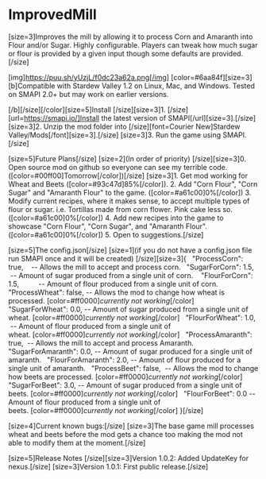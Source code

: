 # ImprovedMill
[size=3]Improves the mill by allowing it to process Corn and Amaranth into Flour and/or Sugar. Highly configurable. Players can tweak how much sugar or flour is provided by a given input though some defaults are provided.[/size]

[img]https://puu.sh/yUzjL/f0dc23a62a.png[/img]
[color=#6aa84f][size=3][b]Compatible with Stardew Valley 1.2 on Linux, Mac, and Windows. Tested on SMAPI 2.0+ but may work on earlier versions.

[/b][/size][/color][size=5]Install
[/size][size=3]1. [/size][url=https://smapi.io/]Install the latest version of SMAPI[/url][size=3].[/size]
[size=3]2. Unzip the mod folder into [/size][font=Courier New]Stardew Valley/Mods[/font][size=3].[/size]
[size=3]3. Run the game using SMAPI.[/size]

[size=5]Future Plans[/size]
[size=2](In order of priority)
[/size][size=3]0. Open source mod on github so everyone can see my terrible code. ([color=#00ff00]Tomorrow[/color])[/size]
[size=3]1. Get mod working for Wheat and Beets ([color=#93c47d]85%[/color]).
2. Add "Corn Flour", "Corn Sugar" and "Amaranth Flour" to the game. ([color=#a61c00]0%[/color])
3. Modify current recipes, where it makes sense, to accept multiple types of flour or sugar. i.e. Tortillas made from corn flower. Pink cake less so. ([color=#a61c00]0%[/color])
4. Add new recipes into the game to showcase "Corn Flour", "Corn Sugar", and "Amaranth Flour". ([color=#a61c00]0%[/color])
5. Open to suggestions.[/size]

[size=5]The config.json[/size]
[size=1](if you do not have a config.json file run SMAPI once and it will be created)
[/size][size=3]{
  "ProcessCorn": true,       -- Allows the mill to accept and process corn.
  "SugarForCorn": 1.5,      -- Amount of sugar produced from a single unit of corn. 
  "FlourForCorn": 1.5,          -- Amount of flour produced from a single unit of corn. 
  "ProcessWheat": false,   -- Allows the mod to change how wheat is processed. [color=#ff0000]*currently not working*[/color]
  "SugarForWheat": 0.0,   -- Amount of sugar produced from a single unit of wheat. [color=#ff0000]*currently not working*[/color]
  "FlourForWheat": 1.0,    -- Amount of flour produced from a single unit of wheat. [color=#ff0000]*currently not working*[/color]
  "ProcessAmaranth": true,  -- Allows the mill to accept and process Amaranth.
  "SugarForAmaranth": 0.0, -- Amount of sugar produced for a single unit of amaranth.
  "FlourForAmaranth": 2.0, -- Amount of flour produced for a single unit of amaranth.
  "ProcessBeet": false,    -- Allows the mod to change how beets are processed. [color=#ff0000]*currently not working*[/color]
  "SugarForBeet": 3.0,   -- Amount of sugar produced from a single unit of beets. [color=#ff0000]*currently not working*[/color]
  "FlourForBeet": 0.0   -- Amount of flour produced from a single unit of beets. [color=#ff0000]*currently not working*[/color]
}[/size]

[size=4]Current known bugs:[/size]
[size=3]The base game mill processes wheat and beets before the mod gets a chance too making the mod not able to modify them at the moment.[/size]

[size=5]Release Notes
[/size][size=3]Version 1.0.2: Added UpdateKey for nexus.[/size]
[size=3]Version 1.0.1: First public release.[/size]
